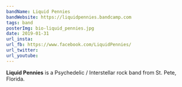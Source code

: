 ```yaml
---
bandName: Liquid Pennies
bandWebsite: https://liquidpennies.bandcamp.com
tags: band
posterImg: bio-liquid_pennies.jpg
date: 2019-01-31
url_insta: 
url_fb: https://www.facebook.com/LiquidPennies/
url_twitter:
url_youtube: 
---
```

**Liquid Pennies** is a Psychedelic / Interstellar rock band from St. Pete, Florida.


